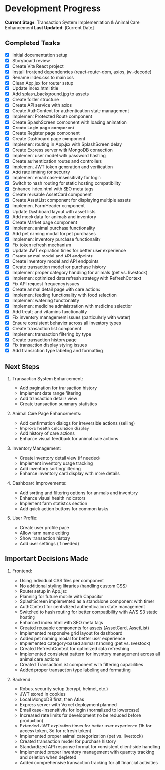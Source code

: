 # Development Progress

**Current Stage**: Transaction System Implementation & Animal Care Enhancement
**Last Updated**: [Current Date]

## Completed Tasks

- [x] Initial documentation setup
- [x] Storyboard review
- [x] Create Vite React project
- [x] Install frontend dependencies (react-router-dom, axios, jwt-decode)
- [x] Rename index.css to main.css
- [x] Clean App.jsx for router setup
- [x] Update index.html title
- [x] Add splash_background.jpg to assets
- [x] Create folder structure
- [x] Create API service with axios
- [x] Create AuthContext for authentication state management
- [x] Implement Protected Route component
- [x] Create SplashScreen component with loading animation
- [x] Create Login page component
- [x] Create Register page component
- [x] Create Dashboard page component
- [x] Implement routing in App.jsx with SplashScreen delay
- [x] Create Express server with MongoDB connection
- [x] Implement user model with password hashing
- [x] Create authentication routes and controllers
- [x] Implement JWT token generation and verification
- [x] Add rate limiting for security
- [x] Implement email case-insensitivity for login
- [x] Switch to hash routing for static hosting compatibility
- [x] Enhance index.html with SEO meta tags
- [x] Create reusable AssetCard component
- [x] Create AssetList component for displaying multiple assets
- [x] Implement FarmHeader component
- [x] Update Dashboard layout with asset lists
- [x] Add mock data for animals and inventory
- [x] Create Market page component
- [x] Implement animal purchase functionality
- [x] Add pet naming modal for pet purchases
- [x] Implement inventory purchase functionality
- [x] Fix token refresh mechanism
- [x] Update JWT expiration times for better user experience
- [x] Create animal model and API endpoints
- [x] Create inventory model and API endpoints
- [x] Create transaction model for purchase history
- [x] Implement proper category handling for animals (pet vs. livestock)
- [x] Implement optimized data refresh strategy with RefreshContext
- [x] Fix API request frequency issues
- [x] Create animal detail page with care actions
- [x] Implement feeding functionality with food selection
- [x] Implement watering functionality
- [x] Implement medicine administration with medicine selection
- [x] Add treats and vitamins functionality
- [x] Fix inventory management issues (particularly with water)
- [x] Ensure consistent behavior across all inventory types
- [x] Create transaction list component
- [x] Implement transaction filtering by type
- [x] Create transaction history page
- [x] Fix transaction display styling issues
- [x] Add transaction type labeling and formatting

## Next Steps

1. Transaction System Enhancement:

   - Add pagination for transaction history
   - Implement date range filtering
   - Add transaction details view
   - Create transaction summary statistics

2. Animal Care Page Enhancements:

   - Add confirmation dialogs for irreversible actions (selling)
   - Improve health calculation display
   - Add history of care actions
   - Enhance visual feedback for animal care actions

3. Inventory Management:

   - Create inventory detail view (if needed)
   - Implement inventory usage tracking
   - Add inventory sorting/filtering
   - Enhance inventory card display with more details

4. Dashboard Improvements:

   - Add sorting and filtering options for animals and inventory
   - Enhance visual health indicators
   - Implement farm statistics section
   - Add quick action buttons for common tasks

5. User Profile:
   - Create user profile page
   - Allow farm name editing
   - Show transaction history
   - Add user settings (if needed)

## Important Decisions Made

1. Frontend:

   - Using individual CSS files per component
   - No additional styling libraries (handling custom CSS)
   - Router setup in App.jsx
   - Planning for future mobile with Capacitor
   - SplashScreen implemented as a standalone component with timer
   - AuthContext for centralized authentication state management
   - Switched to hash routing for better compatibility with AWS S3 static hosting
   - Enhanced index.html with SEO meta tags
   - Created reusable components for assets (AssetCard, AssetList)
   - Implemented responsive grid layout for dashboard
   - Added pet naming modal for better user experience
   - Implemented category-based animal handling (pet vs. livestock)
   - Created RefreshContext for optimized data refreshing
   - Implemented consistent pattern for inventory management across all animal care actions
   - Created TransactionList component with filtering capabilities
   - Added proper transaction type labeling and formatting

2. Backend:
   - Robust security setup (bcrypt, helmet, etc.)
   - JWT stored in cookies
   - Local MongoDB first, then Atlas
   - Express server with Vercel deployment planned
   - Email case-insensitivity for login (normalized to lowercase)
   - Increased rate limits for development (to be reduced before production)
   - Extended JWT expiration times for better user experience (1h for access token, 3d for refresh token)
   - Implemented proper animal categorization (pet vs. livestock)
   - Created transaction model for purchase history
   - Standardized API response format for consistent client-side handling
   - Implemented proper inventory management with quantity tracking and deletion when depleted
   - Added comprehensive transaction tracking for all financial activities
